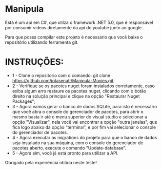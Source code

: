 # Manipula

Está é um api em C#, que utilza o framework .NET 5.0,  que é responsável por consumir videos diretamente da api do youtube junto ao google.

Para que possa compilar este projeto é necessário que você baixe o repositório utilizando ferramenta git.

# INSTRUÇÕES:



* 1 - Clone o repositorio com o comando: git clone https://github.com/jotasenati/Manipula-Movies.git;
* 2 - Verifique se os pacotes nuget foram instalados corretamente, caso exiba algum erro restaure os pacotes nuget, clicando com o botão direito na solução principal e clique na opção "Restaurar Nuget Packages";
* 3 - Agora vamos gerar o banco de dados SQLite, para isto é necessário que você abra o console do gerenciador de pacotes, para abrir o mesmo basta ir até o menu superior do visual studio e selecionar a opção "Visualizar", nela você vai encontrar a opção "outra janelas", que fica logo abaixo da opção "terminal", e por fim vai selecionar o console do gerenciador de pacotes.
* 4 - Agora executar as migrations do projeto para que o banco de dados seja instalado na sua máquina, com o console do gerenciador de pacotes aberto, execute o comando "Update-database".
* 5 - Agora sim, você já está pronto para utilizar a API.



Obrigado pela experiência obtida neste teste!

